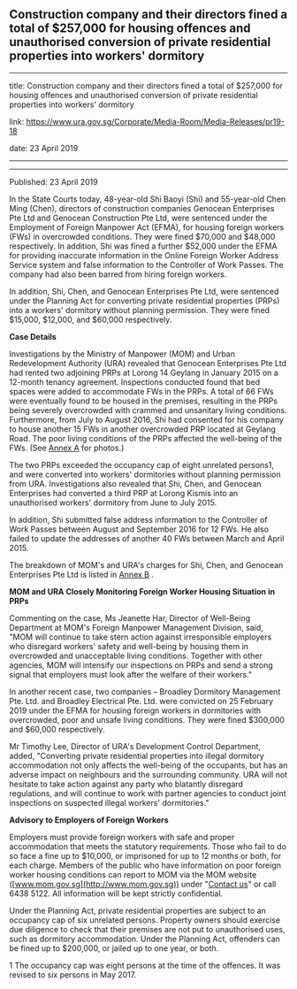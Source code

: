 ## Construction company and their directors fined a total of $257,000 for housing offences and unauthorised conversion of private residential properties into workers' dormitory

---

title: Construction company and their directors fined a total of $257,000 for housing offences and unauthorised conversion of private residential properties into workers' dormitory

link: https://www.ura.gov.sg/Corporate/Media-Room/Media-Releases/pr19-18

date: 23 April 2019

---

---

Published: 23 April 2019

In the State Courts today, 48-year-old Shi Baoyi (Shi) and 55-year-old Chen Ming (Chen), directors of construction companies Genocean Enterprises Pte Ltd and Genocean Construction Pte Ltd, were sentenced under the Employment of Foreign Manpower Act (EFMA), for housing foreign workers (FWs) in overcrowded conditions. They were fined $70,000 and $48,000 respectively. In addition, Shi was fined a further $52,000 under the EFMA for providing inaccurate information in the Online Foreign Worker Address Service system and false information to the Controller of Work Passes. The company had also been barred from hiring foreign workers.

In addition, Shi, Chen, and Genocean Enterprises Pte Ltd, were sentenced under the Planning Act for converting private residential properties (PRPs) into a workers' dormitory without planning permission. They were fined $15,000, $12,000, and $60,000 respectively.

**Case Details**

Investigations by the Ministry of Manpower (MOM) and Urban Redevelopment Authority (URA) revealed that Genocean Enterprises Pte Ltd had rented two adjoining PRPs at Lorong 14 Geylang in January 2015 on a 12-month tenancy agreement. Inspections conducted found that bed spaces were added to accommodate FWs in the PRPs. A total of 66 FWs were eventually found to be housed in the premises, resulting in the PRPs being severely overcrowded with crammed and unsanitary living conditions. Furthermore, from July to August 2016, Shi had consented for his company to house another 15 FWs in another overcrowded PRP located at Geylang Road. The poor living conditions of the PRPs affected the well-being of the FWs. (See [Annex A](https://www.ura.gov.sg/-/media/Corporate/Media-Room/2019/Apr/pr19-18a.pdf) for photos.)

The two PRPs exceeded the occupancy cap of eight unrelated persons1, and were converted into workers' dormitories without planning permission from URA. Investigations also revealed that Shi, Chen, and Genocean Enterprises had converted a third PRP at Lorong Kismis into an unauthorised workers' dormitory from June to July 2015.

In addition, Shi submitted false address information to the Controller of Work Passes between August and September 2016 for 12 FWs. He also failed to update the addresses of another 40 FWs between March and April 2015.

The breakdown of MOM's and URA's charges for Shi, Chen, and Genocean Enterprises Pte Ltd is listed in [Annex B](https://www.ura.gov.sg/-/media/Corporate/Media-Room/2019/Apr/pr19-18b.pdf) .

**MOM and URA Closely Monitoring Foreign Worker Housing Situation in PRPs**

Commenting on the case, Ms Jeanette Har, Director of Well-Being Department at MOM's Foreign Manpower Management Division, said, "MOM will continue to take stern action against irresponsible employers who disregard workers' safety and well-being by housing them in overcrowded and unacceptable living conditions. Together with other agencies, MOM will intensify our inspections on PRPs and send a strong signal that employers must look after the welfare of their workers."

In another recent case, two companies – Broadley Dormitory Management Pte. Ltd. and Broadley Electrical Pte. Ltd. were convicted on 25 February 2019 under the EFMA for housing foreign workers in dormitories with overcrowded, poor and unsafe living conditions. They were fined $300,000 and $60,000 respectively.

Mr Timothy Lee, Director of URA's Development Control Department, added, "Converting private residential properties into illegal dormitory accommodation not only affects the well-being of the occupants, but has an adverse impact on neighbours and the surrounding community. URA will not hesitate to take action against any party who blatantly disregard regulations, and will continue to work with partner agencies to conduct joint inspections on suspected illegal workers' dormitories."

**Advisory to Employers of Foreign Workers**

Employers must provide foreign workers with safe and proper accommodation that meets the statutory requirements. Those who fail to do so face a fine up to $10,000, or imprisoned for up to 12 months or both, for each charge. Members of the public who have information on poor foreign worker housing conditions can report to MOM via the MOM website ([www.mom.gov.sg](http://www.mom.gov.sg)) under "[Contact us](https://services.mom.gov.sg/efeedback/Forms/eFeedbackWithReferrer.aspx?option=2)" or call 6438 5122. All information will be kept strictly confidential.

Under the Planning Act, private residential properties are subject to an occupancy cap of six unrelated persons. Property owners should exercise due diligence to check that their premises are not put to unauthorised uses, such as dormitory accommodation. Under the Planning Act, offenders can be fined up to $200,000, or jailed up to one year, or both.

1 The occupancy cap was eight persons at the time of the offences. It was revised to six persons in May 2017.
